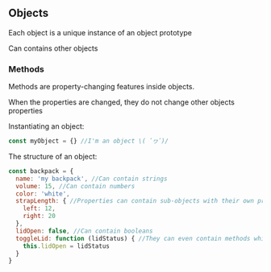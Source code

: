 ## Objects

Each object is a unique instance of an object prototype

Can contains other objects

### Methods

Methods are property-changing features inside objects.

When the properties are changed, they do not change other objects properties

Instantiating an object:
```javascript
const myObject = {} //I'm an object \( ﾟヮﾟ)/
```

The structure of an object:
```javascript
const backpack = {
  name: 'my backpack', //Can contain strings
  volume: 15, //Can contain numbers
  color: 'white',
  strapLength: { //Properties can contain sub-objects with their own properties
    left: 12,
    right: 20
  },
  lidOpen: false, //Can contain booleans
  toggleLid: function (lidStatus) { //They can even contain methods which are properties containing functions
    this.lidOpen = lidStatus
  }
}
```
